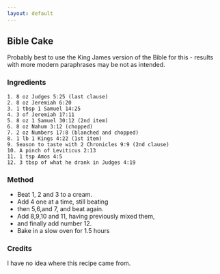 ```yaml
---
layout: default
---
```


## Bible Cake

Probably best to use the King James version of the Bible for this - results with more modern paraphrases may be not as intended.

### Ingredients
    1. 8 oz Judges 5:25 (last clause) 
    2. 8 oz Jeremiah 6:20 
    3. 1 tbsp 1 Samuel 14:25 
    4. 3 of Jeremiah 17:11 
    5. 8 oz 1 Samuel 30:12 (2nd item) 
    6. 8 oz Nahum 3:12 (chopped) 
    7. 2 oz Numbers 17:8 (blanched and chopped) 
    8. 1 lb 1 Kings 4:22 (1st item) 
    9. Season to taste with 2 Chronicles 9:9 (2nd clause) 
    10. A pinch of Leviticus 2:13 
    11. 1 tsp Amos 4:5 
    12. 3 tbsp of what he drank in Judges 4:19 

### Method
* Beat 1, 2 and 3 to a cream. 
* Add 4 one at a time, still beating 
* then 5,6,and 7, and beat again. 
* Add 8,9,10 and 11, having previously mixed them,  
* and finally add number 12. 
* Bake in a slow oven for 1.5 hours 

### Credits
I have no idea where this recipe came from. 